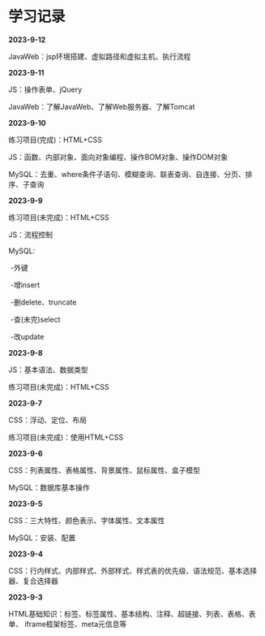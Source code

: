 # 学习记录

**2023-9-12**

JavaWeb：jsp环境搭建、虚拟路径和虚拟主机、执行流程

**2023-9-11**

JS：操作表单、jQuery

JavaWeb：了解JavaWeb、了解Web服务器、了解Tomcat

**2023-9-10**

练习项目(完成)：HTML+CSS

JS：函数、内部对象、面向对象编程、操作BOM对象、操作DOM对象

MySQL：去重、where条件子语句、模糊查询、联表查询、自连接、分页、排序、子查询

**2023-9-9**

练习项目(未完成)：HTML+CSS

JS：流程控制

MySQL:

​			-外键

​			-增insert

​			-删delete、truncate

​			-查(未完)select

​			-改update

**2023-9-8**

JS：基本语法、数据类型

练习项目(未完成)：HTML+CSS

**2023-9-7**

CSS：浮动、定位、布局 

练习项目(未完成)：使用HTML+CSS

**2023-9-6**

CSS：列表属性、表格属性、背景属性、鼠标属性、盒子模型 

MySQL：数据库基本操作

**2023-9-5**

CSS：三大特性、颜色表示、字体属性、文本属性

MySQL：安装、配置

**2023-9-4**

CSS：行内样式、内部样式、外部样式、样式表的优先级、语法规范、基本选择器、复合选择器

**2023-9-3**

HTML基础知识：标签、标签属性、基本结构、注释、超链接、列表、表格、表单、 iframe框架标签、meta元信息等